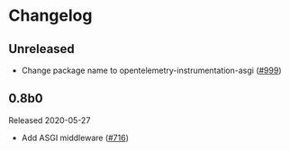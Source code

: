 # Changelog

## Unreleased

- Change package name to opentelemetry-instrumentation-asgi
  ([#999](https://github.com/open-telemetry/opentelemetry-python/pull/999))

## 0.8b0

Released 2020-05-27

- Add ASGI middleware ([#716](https://github.com/open-telemetry/opentelemetry-python/pull/716))
